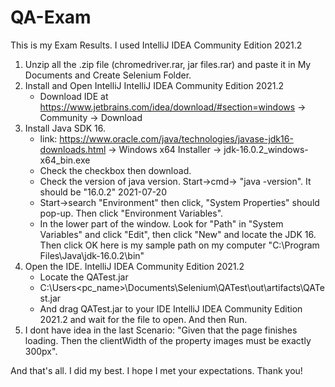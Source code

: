 # QA-Exam

This is my Exam Results.
I used IntelliJ IDEA Community Edition 2021.2


1. Unzip all the .zip file (chromedriver.rar, jar files.rar) and paste it in My Documents and Create Selenium Folder.
2. Install and Open IntelliJ IntelliJ IDEA Community Edition 2021.2
   - Download IDE at https://www.jetbrains.com/idea/download/#section=windows -> Community -> Download
3. Install Java SDK 16. 
   - link: https://www.oracle.com/java/technologies/javase-jdk16-downloads.html -> Windows x64 Installer -> jdk-16.0.2_windows-x64_bin.exe
   - Check the checkbox then download.
   - Check the version of java version. Start->cmd-> "java -version". It should be "16.0.2" 2021-07-20
   - Start->search "Environment" then click, "System Properties" should pop-up. Then click "Environment Variables".
   - In the lower part of the window. Look for "Path" in "System Variables" and click "Edit", then click "New" and locate the JDK 16. Then click OK
     here is my sample path on my computer "C:\Program Files\Java\jdk-16.0.2\bin"
4. Open the IDE. IntelliJ IDEA Community Edition 2021.2
   - Locate the QATest.jar
   - C:\Users\<pc_name>\Documents\Selenium\QATest\out\artifacts\QATest.jar
   - And drag QATest.jar to your IDE IntelliJ IDEA Community Edition 2021.2 and wait for the file to open. And then Run.
5. I dont have idea in the last Scenario: "Given that the page finishes loading. Then the clientWidth of the property images must be exactly 300px".

And that's all. I did my best. I hope I met your expectations. Thank you!
